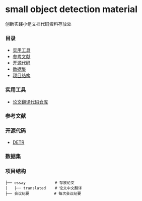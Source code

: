 # small object detection material
创新实践小组文档代码资料存放处

### 目录
- [实用工具](#实用工具)
- [参考文献](#参考文献)
- [开源代码](#开源代码)
- [数据集](#数据集)
- [项目结构](#项目结构)

### 实用工具
- [论文翻译代码仓库](https://github.com/rhouselyn/essay-translator-by-gpt)

### 参考文献


### 开源代码
- [DETR](https://github.com/facebookresearch/detr)

### 数据集


### 项目结构
```
├── essay             # 存放论文
│   ├── translated    # 论文中文翻译
├── 会议纪要           # 每次会议纪要
```
